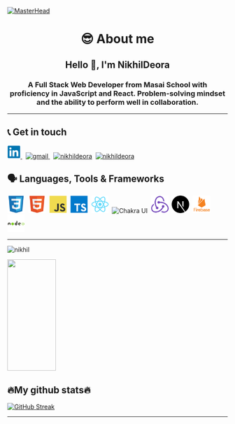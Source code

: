 [![MasterHead](https://camo.githubusercontent.com/48ec00ed4c84e771db4a1db90b56352923a8d644452a32b434d68e97006c9337/68747470733a2f2f63686b736b696c6c732e636f6d2f77702d636f6e74656e742f75706c6f6164732f323032302f30342f504e432d416e696d617465642d42616e6e6572732e676966)](https://unique-sachin.github.io)

<h1 align="center">😎 About me</h1>

<h2 align="center">Hello 👋, I'm NikhilDeora</h2>
<h3 align="center">A Full Stack Web Developer from Masai School with proficiency in JavaScript and React. Problem-solving mindset and the ability to perform well in collaboration.</h3>

<!--
**nikhildeora/nikhildeora** is a ✨ _special_ ✨ repository because its `README.md` (this file) appears on your GitHub profile.

Here are some ideas to get you started:

- 🔭 I’m currently working on ...
- 🌱 I’m currently learning ...
- 👯 I’m looking to collaborate on ...
- 🤔 I’m looking for help with ...
- 💬 Ask me about ...
- 📫 How to reach me: ...
- 😄 Pronouns: ...
- ⚡ Fun fact: ...
-->
<hr>


<h2>📞 Get in touch</h2>
<div style={{display:"flex",gap:"20px"}}>
    <a href="https://www.linkedin.com/in/nikhil-deora-71a626185/" target="_blank">
        <img src="https://github.com/devicons/devicon/blob/master/icons/linkedin/linkedin-original.svg" alt="linkedin" title="https://www.linkedin.com/in/nikhil-deora-71a626185/" width="30" height="30"/>
    </a>&nbsp;
    <a href="mailto:fitnexy@gmail.com" target="_blank">
        <img src="https://akm-img-a-in.tosshub.com/businesstoday/images/story/201904/gmail-660_040119014433.jpg?size=1200:675" alt="gmail" title="fitnexy@gmail.com" width="30" height="30"/>
    </a>&nbsp;
    <a href="https://codesandbox.io/u/nikhildeora" target="_blank">
        <img src="https://raw.githubusercontent.com/rahuldkjain/github-profile-readme-generator/master/src/images/icons/Social/codesandbox.svg" alt="nikhildeora" height="30" width="30" /></a>&nbsp;
<a href="https://leetcode.com/nikhildeora/" target="_blank">
    <img  src="https://raw.githubusercontent.com/rahuldkjain/github-profile-readme-generator/master/src/images/icons/Social/leet-code.svg" alt="nikhildeora" height="30" width="30" /></a>&nbsp;
</div>

<h2>🗣️ Languages, Tools & Frameworks</h2>

<div>
  <img src="https://github.com/devicons/devicon/blob/master/icons/css3/css3-original.svg"  title="CSS3" alt="CSS" width="40" height="40"/>&nbsp;
  <img src="https://github.com/devicons/devicon/blob/master/icons/html5/html5-original.svg" title="HTML5" alt="HTML" width="40" height="40"/>&nbsp;
  <img src="https://github.com/devicons/devicon/blob/master/icons/javascript/javascript-original.svg" title="JavaScript" alt="JavaScript" width="40" height="40"/>&nbsp;
   <img src="https://github.com/devicons/devicon/blob/master/icons/typescript/typescript-original.svg" title="TypeScript" alt="TypeScript" width="40" height="40"/>&nbsp;
    <img src="https://github.com/devicons/devicon/blob/master/icons/react/react-original.svg" title="React" alt="React" width="40" height="40"/>&nbsp;
  <img src="https://img.icons8.com/color/512/chakra-ui.png" title="Chakra UI" alt="Chakra UI" width="40" height="40"/>&nbsp;
  <img src="https://github.com/devicons/devicon/blob/master/icons/redux/redux-original.svg" title="Redux" alt="Redux" width="40" height="40"/>&nbsp;
    <img src="https://github.com/devicons/devicon/blob/master/icons/nextjs/nextjs-original.svg" title="NextJS" alt="NextJS" width="40" height="40"/>&nbsp;
     <img src="https://github.com/devicons/devicon/blob/master/icons/firebase/firebase-plain-wordmark.svg" title="Firebase" alt="Firebase" width="40" height="40"/>&nbsp;
      <img src="https://github.com/devicons/devicon/blob/master/icons/nodejs/nodejs-original-wordmark.svg" title="NodeJS" alt="NodeJS" width="40" height="40"/>&nbsp;
    
</div>


<hr>


<p>
    <img align="centre" src="https://github-readme-stats.vercel.app/api/top-langs?username=nikhildeora&show_icons=true&locale=en&layout=compact" alt="nikhil" />
 
</p>

<p>
 <img align="centre" src="https://github-readme-stats.vercel.app/api?username=nikhildeora&show_icons=true&theme=radical" height="255px" width="47%"/>
</p>

<h2>🔥My github stats🔥</h2>

[![GitHub Streak](https://streak-stats.demolab.com?user=nikhildeora&theme=vision-friendly-dark&hide_border=true)](https://git.io/streak-stats)

<hr>
